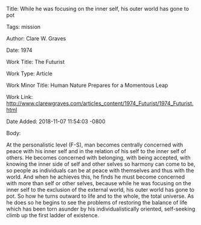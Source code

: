 Title:  While he was focusing on the inner self, his outer world has gone to pot

Tags:   mission

Author: Clare W. Graves

Date:   1974

Work Title: The Futurist

Work Type: Article

Work Minor Title: Human Nature Prepares for a Momentous Leap

Work Link: http://www.clarewgraves.com/articles_content/1974_Futurist/1974_Futurist.html

Date Added: 2018-11-07 11:54:03 -0800

Body: 

At the personalistic level (F-S), man becomes centrally concerned with peace with his inner self and in the relation of his self to the inner self of others. He becomes concerned with belonging, with being accepted, with knowing the inner side of self and other selves so harmony can come to be, so people as individuals can be at peace with themselves and thus with the world. And when he achieves this, he finds he must become concerned with more than self or other selves, because while he was focusing on the inner self to the exclusion of the external world, his outer world has gone to pot. So how he turns outward to life and to the whole, the total universe. As he does so he begins to see the problems of restoring the balance of life which has been torn asunder by his individualistically oriented, self-seeking climb up the first ladder of existence.

